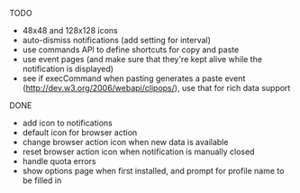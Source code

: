 TODO
- 48x48 and 128x128 icons
- auto-dismiss notifications (add setting for interval)
- use commands API to define shortcuts for copy and paste
- use event pages (and make sure that they're kept alive while the notification is displayed)
- see if execCommand when pasting generates a paste event (http://dev.w3.org/2006/webapi/clipops/), use that for rich data support

DONE
- add icon to notifications
- default icon for browser action
- change browser action icon when new data is available
- reset browser action icon when notification is manually closed
- handle quota errors
- show options page when first installed, and prompt for profile name to be filled in
